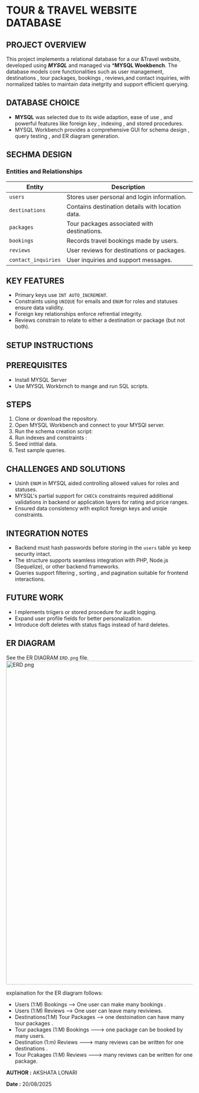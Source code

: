 # TOUR & TRAVEL WEBSITE DATABASE

## PROJECT OVERVIEW

This project implements a relational database for a our &Travel website, developed using ***MYSQL*** and managed via ***MYSQL Woekbench**. The database models core functionalities such as user management, destinations , tour packages, bookings , reviews,and contact inquiries, with normalized tables to maintain data inetgrity and support efficient querying.

## DATABASE CHOICE 

- **MYSQL** was selected due to its wide adaption, ease of use , and powerful features like foreign key , indexing , and stored procedures. 
- MYSQL Workbench provides a comprehensive GUI for schema design , query testing , and ER diagram generation.

## SECHMA DESIGN 

### Entities and Relationships

| Entity              | Description                                        |
|---------------------|--------------------------------------------------|
| `users`             | Stores user personal and login information.      |
| `destinations`      | Contains destination details with location data. |
| `packages`          | Tour packages associated with destinations.       |
| `bookings`          | Records travel bookings made by users.            |
| `reviews`           | User reviews for destinations or packages.        |
| `contact_inquiries` | User inquiries and support messages.               |

## KEY FEATURES

- Primary keys use `INT AUTO_INCREMENT`.
- Constraints using `UNIQUE` for emails and `ENUM` for roles and statuses ensure data validity.
- Foreign key relationships enforce refrential integrity.
- Reviews constrain to relate to either a destination or package (but not both).

## SETUP INSTRUCTIONS

## PREREQUISITES

- Install MYSQL Server 
- Use MYSQL Workbrnch to mange and run SQL scripts.

## STEPS

1. Clone or download the repository.
2. Open MYSQL Workbench and connect to your MYSQl server.
3. Run the schema creation script:
4. Run indexes and constraints :
5. Seed intitial data.
6. Test sample queries. 


## CHALLENGES AND SOLUTIONS 

- Usinh `ENUM` in MYSQL aided controlling allowed values for roles and statuses.
- MYSQL's partial support for `CHECk` constraints required additional validations in backend or application layers for rating and price ranges.
- Ensured data consistency with explicit foreign  keys and uniqie constraints.

## INTEGRATION NOTES 

- Backend must hash passwords before storing in the `users` table yo keep security intact.
- The structure supports seamless integration with PHP, Node.js (Sequelize), or other backend frameworks.
- Queries support filtering , sorting , and pagination suitable for frontend interactions. 

## FUTURE WORK 

- I mplements triigers or stored procedure for audit logging.
- Expand user profile fields for better personalization.
- Introduce doft deletes with status flags instead of hard deletes. 

## ER DIAGRAM 

 See the ER DIAGRAM ` ERD.png ` file.
<img width="933" height="874" alt="ERD png" src="https://github.com/user-attachments/assets/ec8711e1-acb1-4d4e-812a-b502e447e2d1" />

explaination for the ER diagram follows:

- Users (1:M) Bookings --> One user can make many bookings .
- Users (1:M) Reviews --> One user can leave many reviviews.
- Destinations(1:M) Tour Packages --> one destoination can have many tour packages .
- Tour packages (1:M) Bookings ---> one package can be booked by many users.
- Destination (1:m) Reviews ---> many reviews can be written for one destinations . 
- Tour Pcakages (1:M) Reviews ---> many reviews can be written for one package.


**AUTHOR :** 
AKSHATA LONARI 

**Date :**
20/08/2025


